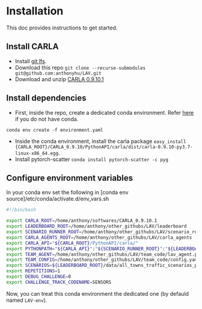 # Installation

This doc provides instructions to get started.

## Install CARLA
* Install [git lfs](https://git-lfs.github.com/).
* Download this repo `git clone --recurse-submodules git@github.com:anthonyhu/LAV.git`
* Download and unzip [CARLA 0.9.10.1](https://carla-releases.s3.eu-west-3.amazonaws.com/Linux/CARLA_0.9.10.1.tar.gz)

## Install dependencies
* First, inside the repo, create a dedicated conda environment. Refer [here](https://www.anaconda.com/products/individual#Downloads) if you do not have conda.
```
conda env create -f environment.yaml
```
* Inside the conda environment, install the carla package `easy_install {CARLA_ROOT}/CARLA_0.9.10/PythonAPI/carla/dist/carla-0.9.10-py3.7-linux-x86_64.egg`.
* Install pytorch-scatter `conda install pytorch-scatter -c pyg`

## Configure environment variables

In your conda env set the following in [conda env source]/etc/conda/activate.d/env_vars.sh
```bash
#!/bin/bash

export CARLA_ROOT=/home/anthony/softwares/CARLA_0.9.10.1
export LEADERBOARD_ROOT=/home/anthony/other_githubs/LAV/leaderboard
export SCENARIO_RUNNER_ROOT=/home/anthony/other_githubs/LAV/scenario_runner
export CARLA_AGENTS_ROOT=/home/anthony/other_githubs/LAV/carla_agents
export CARLA_API="${CARLA_ROOT}/PythonAPI/carla/"
export PYTHONPATH="${CARLA_API}":"${SCENARIO_RUNNER_ROOT}":"${LEADERBOARD_ROOT}":"${CARLA_AGENTS_ROOT}"
export TEAM_AGENT=/home/anthony/other_githubs/LAV/team_code/lav_agent.py
export TEAM_CONFIG=/home/anthony/other_githubs/LAV/team_code/config.yaml
export SCENARIOS=${LEADERBOARD_ROOT}/data/all_towns_traffic_scenarios_public.json
export REPETITIONS=1
export DEBUG_CHALLENGE=0
export CHALLENGE_TRACK_CODENAME=SENSORS
```

Now, you can treat this conda environment the dedicated one (by defauld named `LAV-env`).
